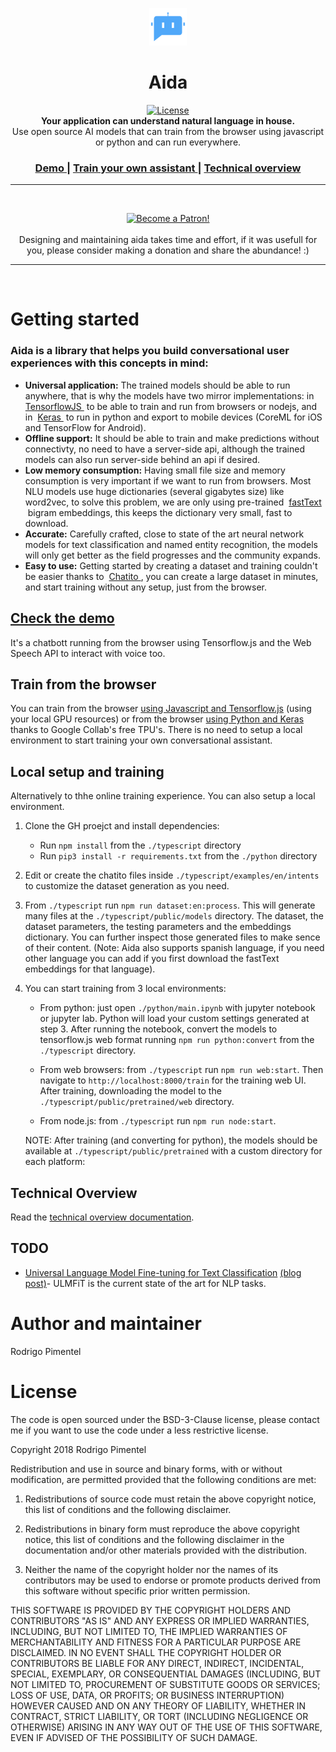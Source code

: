 <p align="center">
  <a href="https://aida.dor.ai">
    <img alt="Aida" src="icon.png" width="60" />
  </a>
</p>
<h1 align="center">
  Aida
</h1>

<p align="center">
  <a href="https://aida.dor.ai" title="License">
    <img alt="License" src="https://img.shields.io/github/license/rodrigopivi/aida.svg" width="100" />
  </a>
  <br />
  <strong>Your application can understand natural language in house.</strong><br>
  Use open source AI models that can train from the browser using javascript or python and can run everywhere.
</p>

<h3 align="center">
  <a href="https://aida.dor.ai/demo">
    Demo
  </a> | 
  <a href="https://aida.dor.ai/train">
    Train your own assistant
  </a> | 
  <a href="https://aida.dor.ai/overview">
    Technical overview
  </a>
</h3>

<hr />
<br/>
<p align="center">
<a href="https://www.patreon.com/bePatron?u=13643440" title="Become a Patron!">
<img alt="Become a Patron!" src="https://c5.patreon.com/external/logo/become_a_patron_button.png" width="170" />
</a>
<br/><br/>
Designing and maintaining aida takes time and effort, if it was usefull for you, please consider making a donation and share the abundance! :)
</p>

<hr />
<br/>

<div>
  <h1>Getting started</h1>
  <h3>Aida is a library that helps you build conversational user experiences with this concepts in mind:</h3>
  <ul>
      <li>
          <strong>Universal application:</strong> The trained models should be able to run anywhere, that is why the
          models have two mirror implementations: in&nbsp;
          <a href="https://js.tensorflow.com/" target="_blank">
              TensorflowJS
          </a>
          &nbsp;to be able to train and run from browsers or nodejs, and in&nbsp;
          <a href="https://keras.io/" target="_blank">
              Keras
          </a>
          &nbsp;to run in python and export to mobile devices (CoreML for iOS and TensorFlow for Android).
      </li>
      <li>
          <strong>Offline support:</strong> It should be able to train and make predictions without connectivty, no need
          to have a server-side api, although the trained models can also run server-side behind an api if desired.
      </li>
      <li>
          <strong>Low memory consumption:</strong> Having small file size and memory consumption is very important if we
          want to run from browsers. Most NLU models use huge dictionaries (several gigabytes size) like word2vec, to
          solve this problem, we are only using pre-trained&nbsp;
          <a href="https://fasttext.cc/" target="_blank">
              fastText
          </a>
          &nbsp;bigram embeddings, this keeps the dictionary very small, fast to download.
      </li>
      <li>
          <strong>Accurate:</strong> Carefully crafted, close to state of the art neural network models for text
          classification and named entity recognition, the models will only get better as the field progresses and the
          community expands.
      </li>
      <li>
          <strong>Easy to use:</strong> Getting started by creating a dataset and training couldn't be easier thanks to&nbsp;
          <a href="https://rodrigopivi.github.io/Chatito" target="_blank">
              Chatito
          </a>
          , you can create a large dataset in minutes, and start training without any setup, just from the browser.
      </li>
  </ul>
</div>

## [Check the demo](https://aida.dor.ai/demo)

It's a chatbott running from the browser using Tensorflow.js and the Web Speech API to interact with voice too.

## Train from the browser

You can train from the browser [using Javascript and Tensorflow.js](https://aida.dor.ai/train) (using your local GPU resources) or from the browser [using Python and Keras](https://colab.research.google.com/drive/1nzjxR7w2X99qlxjSD4pGOWksMLqK0eqZ) thanks to Google Collab's free TPU's. There is no need to setup a local environment to start training your own conversational assistant.


## Local setup and training

Alternatively to thhe online training experience. You can also setup a local environment.

1. Clone the GH proejct and install dependencies:
      - Run `npm install` from the `./typescript` directory
      - Run `pip3 install -r requirements.txt` from the `./python` directory

2. Edit or create the chatito files inside `./typescript/examples/en/intents` to customize the dataset generation as you need.

3. From `./typescript` run `npm run dataset:en:process`. This will generate many files at the `./typescript/public/models` directory. The dataset, the dataset parameters, the testing parameters and the embeddings dictionary. You can further inspect those generated files to make sence of their content. (Note: Aida also supports spanish language, if you need other language you can add if you first download the fastText embeddings for that language).

4. You can start training from 3 local environments:
      - From python: just open `./python/main.ipynb` with jupyter notebook or jupyter lab. Python will load your custom settings generated at step 3. After running the notebook, convert the models to tensorflow.js web format running `npm run python:convert` from the `./typescript` directory.

      - From web browsers: from `./typescript` run `npm run web:start`. Then navigate to `http://localhost:8000/train` for the training web UI. After training, downloading the model to the `./typescript/public/pretrained/web` directory.

      - From node.js: from `./typescript` run `npm run node:start`.

    NOTE: After training (and converting for python), the models should be available at `./typescript/public/pretrained` with a custom directory for each platform:

## Technical Overview

Read the [technical overview documentation](https://aida.dor.ai/overview).

## TODO

- [Universal Language Model Fine-tuning for Text Classification](https://arxiv.org/abs/1801.06146) [(blog post)](http://nlp.fast.ai/classification/2018/05/15/introducting-ulmfit.html)- ULMFiT is the current state of the art for NLP tasks.

# Author and maintainer
Rodrigo Pimentel

# License
The code is open sourced under the BSD-3-Clause license, please contact me if you want to use the code under a less restrictive license.

Copyright 2018 Rodrigo Pimentel

Redistribution and use in source and binary forms, with or without modification, are permitted provided that the following conditions are met:

1. Redistributions of source code must retain the above copyright notice, this list of conditions and the following disclaimer.

2. Redistributions in binary form must reproduce the above copyright notice, this list of conditions and the following disclaimer in the documentation and/or other materials provided with the distribution.

3. Neither the name of the copyright holder nor the names of its contributors may be used to endorse or promote products derived from this software without specific prior written permission.

THIS SOFTWARE IS PROVIDED BY THE COPYRIGHT HOLDERS AND CONTRIBUTORS "AS IS" AND ANY EXPRESS OR IMPLIED WARRANTIES, INCLUDING, BUT NOT LIMITED TO, THE IMPLIED WARRANTIES OF MERCHANTABILITY AND FITNESS FOR A PARTICULAR PURPOSE ARE DISCLAIMED. IN NO EVENT SHALL THE COPYRIGHT HOLDER OR CONTRIBUTORS BE LIABLE FOR ANY DIRECT, INDIRECT, INCIDENTAL, SPECIAL, EXEMPLARY, OR CONSEQUENTIAL DAMAGES (INCLUDING, BUT NOT LIMITED TO, PROCUREMENT OF SUBSTITUTE GOODS OR SERVICES; LOSS OF USE, DATA, OR PROFITS; OR BUSINESS INTERRUPTION) HOWEVER CAUSED AND ON ANY THEORY OF LIABILITY, WHETHER IN CONTRACT, STRICT LIABILITY, OR TORT (INCLUDING NEGLIGENCE OR OTHERWISE) ARISING IN ANY WAY OUT OF THE USE OF THIS SOFTWARE, EVEN IF ADVISED OF THE POSSIBILITY OF SUCH DAMAGE.
